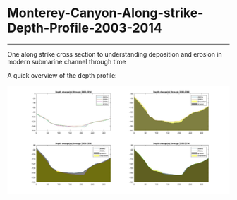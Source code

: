# Monterey-Canyon-Along-strike-Depth-Profile-2003-2014
------
One along strike cross section to understanding deposition and erosion in modern submarine channel through time

A quick overview of the depth profile:


![Along-strike depth profile of Monterey Canyon](https://github.com/hangdeng/Monterey-Canyon-Along-strike-Depth-Profile-2003-2014/blob/master/montereyplotfig.jpg)
